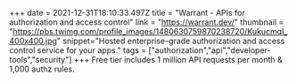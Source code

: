 +++
date = 2021-12-31T18:10:33.497Z
title = "Warrant - APIs for authorization and access control"
link = "https://warrant.dev/"
thumbnail = "https://pbs.twimg.com/profile_images/1480630759870238720/KukucmqI_400x400.jpg"
snippet="Hosted enterprise-grade authorization and access control service for your apps."
tags = ["authorization","api","developer-tools","security"]
+++
Free tier includes 1 million API requests per month & 1,000 authz rules.
